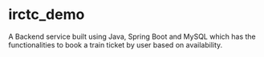 # irctc_demo
A Backend service built using Java, Spring Boot and MySQL which has the functionalities to book a train ticket by user based on availability.
